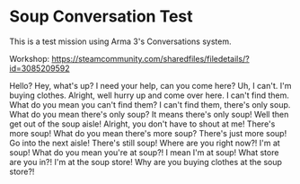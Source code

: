 # Soup Conversation Test

This is a test mission using Arma 3's Conversations system.

Workshop: https://steamcommunity.com/sharedfiles/filedetails/?id=3085209592

Hello? Hey, what's up? I need your help, can you come here? Uh, I can't.
I'm buying clothes. Alright, well hurry up and come over here. I can't find them.
What do you mean you can't find them? I can't find them, there's only soup.
What do you mean there's only soup? It means there's only soup!
Well then get out of the soup aisle! Alright, you don't have to shout at me!
There's more soup! What do you mean there's more soup? There's just more soup!
Go into the next aisle! There's still soup! Where are you right now?! I'm at soup!
What do you mean you're at soup?! I mean I'm at soup! What store are you in?!
I'm at the soup store! Why are you buying clothes at the soup store?!

